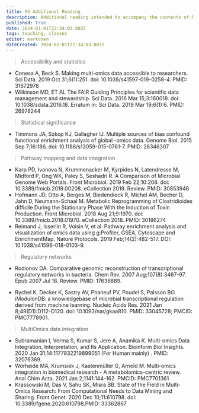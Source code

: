 ```yaml
---
title: M3 Additional Reading
description: Additional reading intended to accompany the contents of MCB6318 Module 3
published: true
date: 2024-01-01T22:34:03.803Z
tags: teaching, classes
editor: markdown
dateCreated: 2024-01-01T22:34:03.803Z
---
```



>Accessibility and statistics
- Conesa A, Beck S. Making multi-omics data accessible to researchers. Sci Data. 2019 Oct 31;6(1):251. doi: 10.1038/s41597-019-0258-4. PMID: 31672978 
-  Wilkinson MD, ET AL  The FAIR Guiding Principles for scientific data management and stewardship. Sci Data. 2016 Mar 15;3:160018. doi: 10.1038/sdata.2016.18. Erratum in: Sci Data. 2019 Mar 19;6(1):6. PMID: 26978244

> Statistical significance   
- Timmons JA, Szkop KJ, Gallagher IJ. Multiple sources of bias confound functional enrichment analysis of global -omics data. Genome Biol. 2015 Sep 7;16:186. doi: 10.1186/s13059-015-0761-7. PMID: 26346307

 > Pathway mapping and data integration
- Karp PD, Ivanova N, Krummenacker M, Kyrpides N, Latendresse M, Midford P, Ong WK, Paley S, Seshadri R. A Comparison of Microbial Genome Web Portals. Front Microbiol. 2019 Feb 22;10:208. doi: 10.3389/fmicb.2019.00208. eCollection 2019. Review.  PMID: 30853946 
- Hofmann JD, Otto A, Berges M, Biedendieck R, Michel AM, Becher D, Jahn D, Neumann-Schaal M. Metabolic Reprogramming of Clostridioides difficile During the Stationary Phase With the Induction of Toxin Production. Front Microbiol. 2018 Aug 21;9:1970. doi: 10.3389/fmicb.2018.01970. eCollection 2018.  PMID: 30186274
- Reimand J, Isserlin R, Voisin V, et al. Pathway enrichment analysis and visualization of omics data using g:Profiler, GSEA, Cytoscape and EnrichmentMap. Nature Protocols. 2019 Feb;14(2):482-517. DOI: 10.1038/s41596-018-0103-9.


> Regulatory networks

- Rodionov DA. Comparative genomic reconstruction of transcriptional regulatory networks in bacteria. Chem Rev. 2007 Aug;107(8):3467-97. Epub 2007 Jul 18. Review.  PMID: 17636889. 

- Rychel K, Decker K, Sastry AV, Phaneuf PV, Poudel S, Palsson BO. iModulonDB: a knowledgebase of microbial transcriptional regulation derived from machine learning. Nucleic Acids Res. 2021 Jan 8;49(D1):D112-D120. doi: 10.1093/nar/gkaa810. PMID: 33045728; PMCID: PMC7778901.

>MultiOmics data integration

- Subramanian I, Verma S, Kumar S, Jere A, Anamika K. Multi-omics Data Integration, Interpretation, and Its Application. Bioinform Biol Insights. 2020 Jan 31;14:1177932219899051 (For Human mainly) .  PMID: 32076369. 
- Wörheide MA, Krumsiek J, Kastenmüller G, Arnold M. Multi-omics integration in biomedical research - A metabolomics-centric review. Anal Chim Acta. 2021 Jan 2;1141:144-162. PMCID: PMC7701361
- Krassowski M, Das V, Sahu SK, Misra BB. State of the Field in Multi-Omics Research: From Computational Needs to Data Mining and Sharing. Front Genet. 2020 Dec 10;11:610798. doi: 10.3389/fgene.2020.610798.PMID: 33362867
